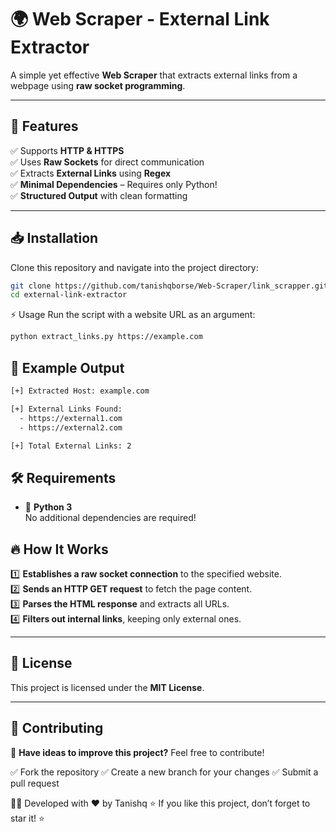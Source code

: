 # 🌍 Web Scraper - External Link Extractor  

A simple yet effective **Web Scraper** that extracts external links from a webpage using **raw socket programming**.  

---

## 🚀 Features  
✅ Supports **HTTP & HTTPS**  
✅ Uses **Raw Sockets** for direct communication  
✅ Extracts **External Links** using **Regex**  
✅ **Minimal Dependencies** – Requires only Python!  
✅ **Structured Output** with clean formatting  

---

## 📥 Installation  

Clone this repository and navigate into the project directory:

```bash
git clone https://github.com/tanishqborse/Web-Scraper/link_scrapper.git
cd external-link-extractor
```
⚡ Usage
Run the script with a website URL as an argument:
```bash
python extract_links.py https://example.com
```

## 📌 Example Output

```bash
[+] Extracted Host: example.com

[+] External Links Found:
  - https://external1.com
  - https://external2.com

[+] Total External Links: 2
```
## 🛠 Requirements  

- 🐍 **Python 3**  
  No additional dependencies are required!  

## 🔥 How It Works  

1️⃣ **Establishes a raw socket connection** to the specified website.  
2️⃣ **Sends an HTTP GET request** to fetch the page content.  
3️⃣ **Parses the HTML response** and extracts all URLs.  
4️⃣ **Filters out internal links**, keeping only external ones.  

---

## 📜 License  

This project is licensed under the **MIT License**.  

---

## 🤝 Contributing  

🚀 **Have ideas to improve this project?** Feel free to contribute!  


✅ Fork the repository
✅ Create a new branch for your changes
✅ Submit a pull request

👨‍💻 Developed with ❤️ by Tanishq 
⭐ If you like this project, don’t forget to star it! ⭐

